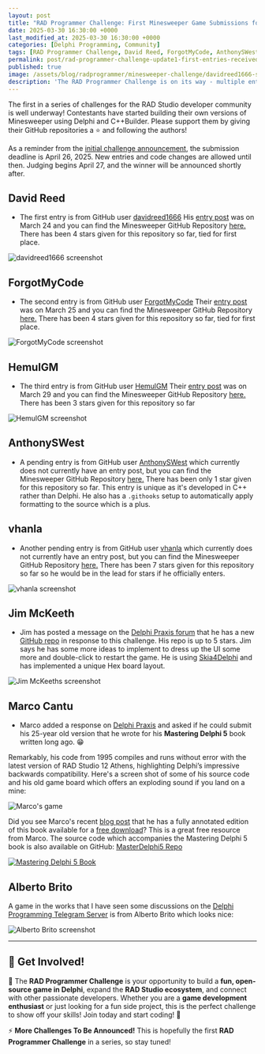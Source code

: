 ```yaml
---
layout: post
title: "RAD Programmer Challenge: First Minesweeper Game Submissions for Delphi & C++ Builder"
date: 2025-03-30 16:30:00 +0000
last_modified_at: 2025-03-30 16:30:00 +0000
categories: [Delphi Programming, Community]
tags: [RAD Programmer Challenge, David Reed, ForgotMyCode, AnthonySWest, Jim McKeeth, vhanla, HemulGM, Marco Cantu, Skia4Delphi]
permalink: post/rad-programmer-challenge-update1-first-entries-received
published: true
image: /assets/blog/radprogrammer/minesweeper-challenge/davidreed1666-screenshotsmall.png
description: 'The RAD Programmer Challenge is on its way - multiple entries received'
---
```


The  first in a series of challenges for the RAD Studio developer community is well underway!  Contestants have started building their own versions of Minesweeper using Delphi and C++Builder. Please support them by giving their GitHub repositories a ⭐ and following the authors!

As a reminder from the [initial challenge announcement](https://ideasawakened.com/post/rad-programmer-challenge-number-1-minesweeper-game-build), the submission deadline is April 26, 2025. New entries and code changes are allowed until then. Judging begins April 27, and the winner will be announced shortly after.


## David Reed
- The first entry is from GitHub user [davidreed1666](https://github.com/davidreed1666)  His [entry post](https://github.com/orgs/radprogrammer/discussions/4) was on March 24 and you can find the Minesweeper GitHub Repository [here.](https://github.com/davidreed1666/davidreed/tree/main/Projects/20250323%20Minesweeper)  There has been 4 stars given for this repository so far, tied for first place.

![davidreed1666 screenshot](/assets/blog/radprogrammer/minesweeper-challenge/davidreed1666-screenshot.png)

## ForgotMyCode
- The second entry is from GitHub user [ForgotMyCode](https://github.com/ForgotMyCode)  Their [entry post](https://github.com/orgs/radprogrammer/discussions/5) was on March 25 and you can find the Minesweeper GitHub Repository [here.](https://github.com/AnthonySWest/sweep-them-mines)  There has been 4 stars given for this repository so far, tied for first place.  

![ForgotMyCode screenshot](/assets/blog/radprogrammer/minesweeper-challenge/ForgotMyCode-screenshot.png)


## HemulGM
- The third entry is from GitHub user [HemulGM](https://github.com/HemulGM)  Their [entry post](https://github.com/orgs/radprogrammer/discussions/6) was on March 29 and you can find the Minesweeper GitHub Repository [here.](https://github.com/HemulGM/MineSweeperFMX)  There has been 3 stars given for this repository so far

![HemulGM screenshot](/assets/blog/radprogrammer/minesweeper-challenge/HemulGM-screenshot.png)


## AnthonySWest
- A pending entry is from GitHub user [AnthonySWest](https://github.com/AnthonySWest) which currently does not currently have an entry post, but you can find the Minesweeper GitHub Repository [here.](https://github.com/ForgotMyCode/Minesweeper)  There has been only 1 star given for this repository so far.  This entry is unique as it's developed in C++ rather than Delphi.  He also has a `.githooks` setup to automatically apply formatting to the source which is a plus.

## vhanla
- Another pending entry is from GitHub user [vhanla](https://github.com/vhanla) which currently does not currently have an entry post, but you can find the Minesweeper GitHub Repository [here.](https://github.com/vhanla/MineSweeper)  There has been 7 stars given for this repository so far so he would be in the lead for stars if he officially enters.  

![vhanla screenshot](/assets/blog/radprogrammer/minesweeper-challenge/vhanla-screenshot.png)

## Jim McKeeth
- Jim has posted a message on the [Delphi Praxis forum](https://en.delphipraxis.net/topic/13195-rad-programmer-coding-challenge-1-build-a-minesweeper-game-in-rad-studio-with-a-chance-to-with-500/?do=findComment&comment=102993) that he has a new [GitHub repo](https://github.com/jimmckeeth/MineSweeperHex) in response to this challenge.  His repo is up to 5 stars.  Jim says he has some more ideas to implement to dress up the UI some more and double-click to restart the game.  He is using [Skia4Delphi](https://skia4delphi.org/) and has implemented a unique Hex board layout.

![Jim McKeeths screenshot](/assets/blog/radprogrammer/minesweeper-challenge/Jim-McKeeth-screenshot.png)



## Marco Cantu
- Marco added a response on [Delphi Praxis](https://en.delphipraxis.net/topic/13195-rad-programmer-coding-challenge-1-build-a-minesweeper-game-in-rad-studio-with-a-chance-to-with-500/?do=findComment&comment=102631) and asked if he could submit his 25-year old version that he wrote for his **Mastering Delphi 5** book written long ago. 😁  

Remarkably, his code from 1995 compiles and runs without error with the latest version of RAD Studio 12 Athens, highlighting Delphi’s impressive backwards compatibility.  Here's a screen shot of some of his source code and his old game board which offers an exploding sound if you land on a mine: 

![Marco's game](/assets/blog/radprogrammer/minesweeper-challenge/marco_cantu_mines.png)


Did you see Marco's recent [blog post](https://blog.marcocantu.com/blog/2025-march-mastering-delphi5-annotated-complete.html) that he has a fully annotated edition of this book available for a [free download](https://downloads.marcocantu.com/delphi5annotated.pdf)?  This is a great free resource from Marco. The source code which accompanies the Mastering Delphi 5 book is also available on GitHub: [MasterDelphi5 Repo](https://github.com/MarcoDelphiBooks/MasteringDelphi5/tree/51d18693d606d52bf74685e4e407d2ed46398530)

[![Mastering Delphi 5 Book](/assets/blog/radprogrammer/minesweeper-challenge/md5_2025_annotated.jpg)](https://www.marcocantu.com/md52025/)



## Alberto Brito
A game in the works that I have seen some discussions on the [Delphi Programming Telegram Server](https://t.me/delphidevelopers) is from Alberto Brito which looks nice:

![Alberto Brito screenshot](/assets/blog/radprogrammer/minesweeper-challenge/Alberto-Brito-screenshot.png)




--- 

## **🔗 Get Involved!**
🌟 The **RAD Programmer Challenge** is your opportunity to build a **fun, open-source game in Delphi**, expand the **RAD Studio ecosystem**, and connect with other passionate developers. Whether you are a **game development enthusiast** or just looking for a fun side project, this is the perfect challenge to show off your skills!  Join today and start coding! 🚀


⚡ **More Challenges To Be Announced!** This is hopefully the first **RAD Programmer Challenge** in a series, so stay tuned!  
